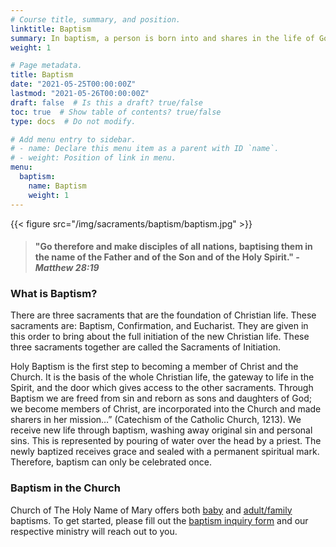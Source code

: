 ```yaml
---
# Course title, summary, and position.
linktitle: Baptism
summary: In baptism, a person is born into and shares in the life of God and the Church. Through baptism, a person is adopted by the Father as a beloved son or daughter, incorporated into Christ and his body, the Church, and becomes a temple of the Holy Spirit. Baptism, the first sacrament, forgives all sins and opens the way for a person to live and grow with God and the Church through the other sacraments.
weight: 1

# Page metadata.
title: Baptism
date: "2021-05-25T00:00:00Z"
lastmod: "2021-05-26T00:00:00Z"
draft: false  # Is this a draft? true/false
toc: true  # Show table of contents? true/false
type: docs  # Do not modify.

# Add menu entry to sidebar.
# - name: Declare this menu item as a parent with ID `name`.
# - weight: Position of link in menu.
menu:
  baptism:
    name: Baptism
    weight: 1
---
```


{{< figure src="/img/sacraments/baptism/baptism.jpg" >}}

> #### "Go therefore and make disciples of all nations, baptising them in the name of the Father and of the Son and of the Holy Spirit." ***- Matthew 28:19***

### What is Baptism?
There are three sacraments that are the foundation of Christian life. These sacraments are: Baptism, Confirmation, and Eucharist. They are given in this order to bring about the full initiation of the new Christian life. These three sacraments together are called the Sacraments of Initiation.


Holy Baptism is the first step to becoming a member of Christ and the Church. It is the basis of the whole Christian life, the gateway to life in the Spirit, and the door which gives access to the other sacraments. Through Baptism we are freed from sin and reborn as sons and daughters of God; we become members of Christ, are incorporated into the Church and made sharers in her mission…” (Catechism of the Catholic Church, 1213). We receive new life through baptism, washing away original sin and personal sins. This is represented by pouring of water over the head by a priest. The newly baptized receives grace and sealed with a permanent spiritual mark. Therefore, baptism can only be celebrated once.

### Baptism in the Church
Church of The Holy Name of Mary offers both [baby](baptism-for-baby) and [adult/family](baptism-for-adult) baptisms. To get started, please fill out the [baptism inquiry form](baptism-form) and our respective ministry will reach out to you.
